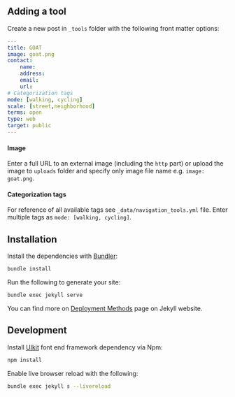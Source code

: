 ## Adding a tool
Create a new post in `_tools` folder with the following front matter options:

```yaml
---
title: GOAT
image: goat.png
contact:
    name: 
    address: 
    email: 
    url: 
# Categorization tags
mode: [walking, cycling]
scale: [street,neighborhood]
terms: open
type: web
target: public
---
```

#### Image
Enter a full URL to an external image (including the `http` part) or upload the image to `uploads` folder and specify only image file name e.g. `image: goat.png`.

#### Categorization tags 
For reference of all available tags see `_data/navigation_tools.yml` file. Enter multiple tags as `mode: [walking, cycling]`.

## Installation

Install the dependencies with [Bundler](http://bundler.io/):

```bash
bundle install
```

Run the following to generate your site:
```bash
bundle exec jekyll serve
```

You can find more on [Deployment Methods](https://jekyllrb.com/docs/deployment-methods/) page on Jekyll website.

## Development

Install [UIkit](https://getuikit.com/) font end framework dependency via Npm:
```bash
npm install
```
Enable live browser reload with the following:
```bash
bundle exec jekyll s --livereload
```